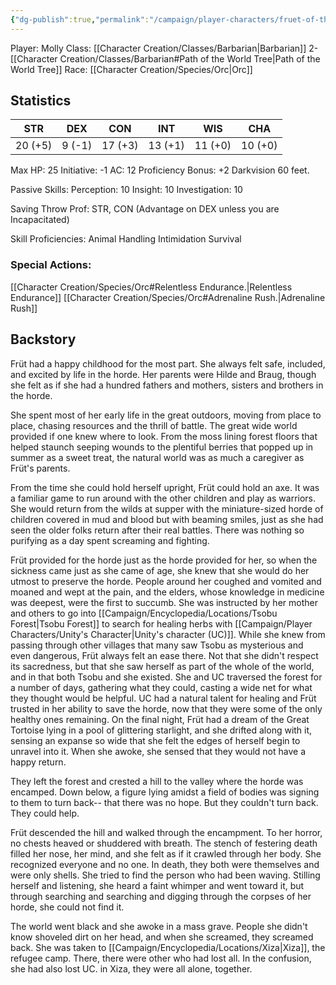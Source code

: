 ```yaml
---
{"dg-publish":true,"permalink":"/campaign/player-characters/fruet-of-the-leum-clan/"}
---
```


Player: Molly
Class: [[Character Creation/Classes/Barbarian\|Barbarian]] 2- [[Character Creation/Classes/Barbarian#Path of the World Tree\|Path of the World Tree]]
Race: [[Character Creation/Species/Orc\|Orc]]

## Statistics

| STR     | DEX    | CON     | INT     | WIS     | CHA     |
| ------- | ------ | ------- | ------- | ------- | ------- |
| 20 (+5) | 9 (-1) | 17 (+3) | 13 (+1) | 11 (+0) | 10 (+0) |

Max HP: 25
Initiative: -1
AC: 12
Proficiency Bonus: +2
Darkvision 60 feet.

Passive Skills:
Perception: 10
Insight: 10
Investigation: 10

Saving Throw Prof: STR, CON
(Advantage on DEX unless you are Incapacitated)

Skill Proficiencies:
Animal Handling
Intimidation
Survival

### Special Actions: 

[[Character Creation/Species/Orc#Relentless Endurance.\|Relentless Endurance]]
[[Character Creation/Species/Orc#Adrenaline Rush.\|Adrenaline Rush]]

## Backstory
Früt had a happy childhood for the most part. She always felt safe, included, and excited by life in the horde. Her parents were Hilde and Braug, though she felt as if she had a hundred fathers and mothers, sisters and brothers in the horde.

She spent most of her early life in the great outdoors, moving from place to place, chasing resources and the thrill of battle. The great wide world provided if one knew where to look. From the moss lining forest floors that helped staunch seeping wounds to the plentiful berries that popped up in summer as a sweet treat, the natural world was as much a caregiver as Früt's parents.

From the time she could hold herself upright, Früt could hold an axe. It was a familiar game to run around with the other children and play as warriors. She would return from the wilds at supper with the miniature-sized horde of children covered in mud and blood but with beaming smiles, just as she had seen the older folks return after their real battles. There was nothing so purifying as a day spent screaming and fighting.

Früt provided for the horde just as the horde provided for her, so when the sickness came just as she came of age, she knew that she would do her utmost to preserve the horde. People around her coughed and vomited and moaned and wept at the pain, and the elders, whose knowledge in medicine was deepest, were the first to succumb. She was instructed by her mother and others to go into [[Campaign/Encyclopedia/Locations/Tsobu Forest\|Tsobu Forest]] to search for healing herbs with [[Campaign/Player Characters/Unity's Character\|Unity's character (UC)]]. While she knew from passing through other villages that many saw Tsobu as mysterious and even dangerous, Früt always felt an ease there. Not that she didn't respect its sacredness, but that she saw herself as part of the whole of the world, and in that both Tsobu and she existed. She and UC traversed the forest for a number of days, gathering what they could, casting a wide net for what they thought would be helpful. UC had a natural talent for healing and Früt trusted in her ability to save the horde, now that they were some of the only healthy ones remaining. On the final night, Früt had a dream of the Great Tortoise lying in a pool of glittering starlight, and she drifted along with it, sensing an expanse so wide that she felt the edges of herself begin to unravel into it. When she awoke, she sensed that they would not have a happy return.

They left the forest and crested a hill to the valley where the horde was encamped. Down below, a figure lying amidst a field of bodies was signing to them to turn back-- that there was no hope. But they couldn't turn back. They could help.

Früt descended the hill and walked through the encampment. To her horror, no chests heaved or shuddered with breath. The stench of festering death filled her nose, her mind, and she felt as if it crawled through her body. She recognized everyone and no one. In death, they both were themselves and were only shells. She tried to find the person who had been waving. Stilling herself and listening, she heard a faint whimper and went toward it, but through searching and searching and digging through the corpses of her horde, she could not find it.

The world went black and she awoke in a mass grave. People she didn't know shoveled dirt on her head, and when she screamed, they screamed back. She was taken to [[Campaign/Encyclopedia/Locations/Xiza\|Xiza]], the refugee camp. There, there were other who had lost all. In the confusion, she had also lost UC. in Xiza, they were all alone, together.
